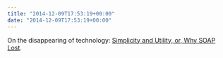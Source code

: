 ```yaml
---
title: "2014-12-09T17:53:19+00:00"
date: "2014-12-09T17:53:19+00:00"
---
```


On the disappearing of technology: [Simplicity and Utility, or, Why SOAP Lost](http://keithba.net/simplicity-and-utility-or-why-soap-lost).
